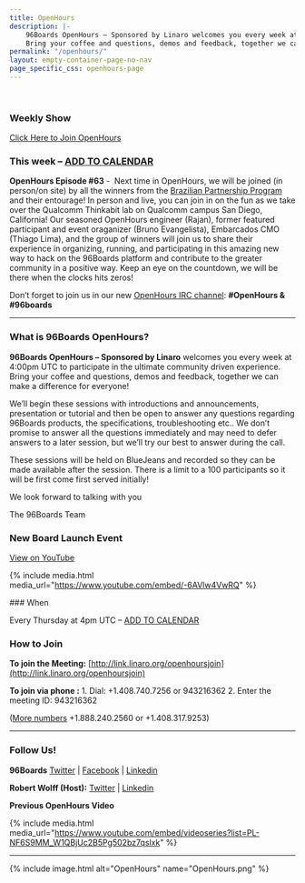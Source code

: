 ```yaml
---
title: OpenHours
description: |-
    96Boards OpenHours – Sponsored by Linaro welcomes you every week at 4:00pm UTC to participate in the ultimate community driven experience.
    Bring your coffee and questions, demos and feedback, together we can make a difference for everyone!
permalink: "/openhours/"
layout: empty-container-page-no-nav
page_specific_css: openhours-page
---
```

<div class="col-md-6" markdown="1">
<br>
<h3>Weekly Show</h3>
<div class="open-hours-clock"></div>
<a href="http://link.linaro.org/openhoursjoin" class="btn blog-read-more-btn center-block">Click Here to Join OpenHours</a>

### This week – [ADD TO CALENDAR](https://calendar.google.com/calendar/event?action=TEMPLATE&tmeid=cWxyNWlsZzFibDVwZzNrZjJ0b2s5aWtjdm9fMjAxNzA3MjdUMTYwMDAwWiBhMXFxdjZqaHIxYTBhdDJzbGxuazVpNzRpNEBn&tmsrc=a1qqv6jhr1a0at2sllnk5i74i4%40group.calendar.google.com)

**OpenHours Episode #63** -  Next time in OpenHours, we will be joined (in person/on site) by all the winners from the [Brazilian Partnership Program](http://www.96boards.org/go/db410c-partnership-brazil/) and their entourage! In person and live, you can join in on the fun as we take over the Qualcomm Thinkabit lab on Qualcomm campus San Diego, California! Our seasoned OpenHours engineer (Rajan), former featured participant and event oraganizer (Bruno Evangelista), Embarcados CMO (Thiago Lima), and the group of winners will join us to share their experience in organizing, running, and participating in this amazing new way to hack on the 96Boards platform and contribute to the greater community in a positive way. Keep an eye on the countdown, we will be there when the clocks hits zeros!

Don’t forget to join us in our new [OpenHours IRC channel](https://webchat.freenode.net/): **#OpenHours & #96boards**

* * *

### What is 96Boards OpenHours?

**96Boards OpenHours – Sponsored by Linaro** welcomes you every week at 4:00pm UTC to participate in the ultimate community driven experience. Bring your coffee and questions, demos and feedback, together we can make a difference for everyone!

We’ll begin these sessions with introductions and announcements, presentation or tutorial and then be open to answer any questions regarding 96Boards products, the specifications, troubleshooting etc.. We don’t promise to answer all the questions immediately and may need to defer answers to a later session, but we’ll try our best to answer during the call.

These sessions will be held on BlueJeans and recorded so they can be made available after the session. There is a limit to a 100 participants so it will be first come first served initially!

We look forward to talking with you

The 96Boards Team

### New Board Launch Event

[View on YouTube](https://youtu.be/-6AVlw4VwRQ)

{% include media.html media_url="https://www.youtube.com/embed/-6AVlw4VwRQ" %}

</div>
<div class="col-md-6">
<div class="openhours-panel" markdown="1">
### When

Every Thursday at 4pm UTC – [ADD TO CALENDAR](https://calendar.google.com/calendar/event?action=TEMPLATE&tmeid=cWxyNWlsZzFibDVwZzNrZjJ0b2s5aWtjdm9fMjAxNzA3MjdUMTYwMDAwWiBhMXFxdjZqaHIxYTBhdDJzbGxuazVpNzRpNEBn&tmsrc=a1qqv6jhr1a0at2sllnk5i74i4%40group.calendar.google.com)

### How to Join

**To join the Meeting:**
[http://link.linaro.org/openhoursjoin](http://link.linaro.org/openhoursjoin)

**To join via phone :**
1\. Dial: +1.408.740.7256 or 943216362
2\. Enter the meeting ID: 943216362

([More numbers](http://bluejeans.com/numbers?ll=en) +1.888.240.2560 or +1.408.317.9253)

* * *

### Follow Us!

**96Boards**
[Twitter](https://twitter.com/96Boards) | [Facebook](https://www.facebook.com/96Boards) | [Linkedin](https://www.linkedin.com/company/96boards)

**Robert Wolff (Host):**
[Twitter](https://twitter.com/sdrobertw) | [Linkedin](https://www.linkedin.com/in/sdrobertw)

**Previous OpenHours Video**

{% include media.html media_url="https://www.youtube.com/embed/videoseries?list=PL-NF6S9MM_W1QBjUc2B5Pg502bz7qslxk" %}

* * *

{% include image.html alt="OpenHours" name="OpenHours.png" %}


</div>
</div>
